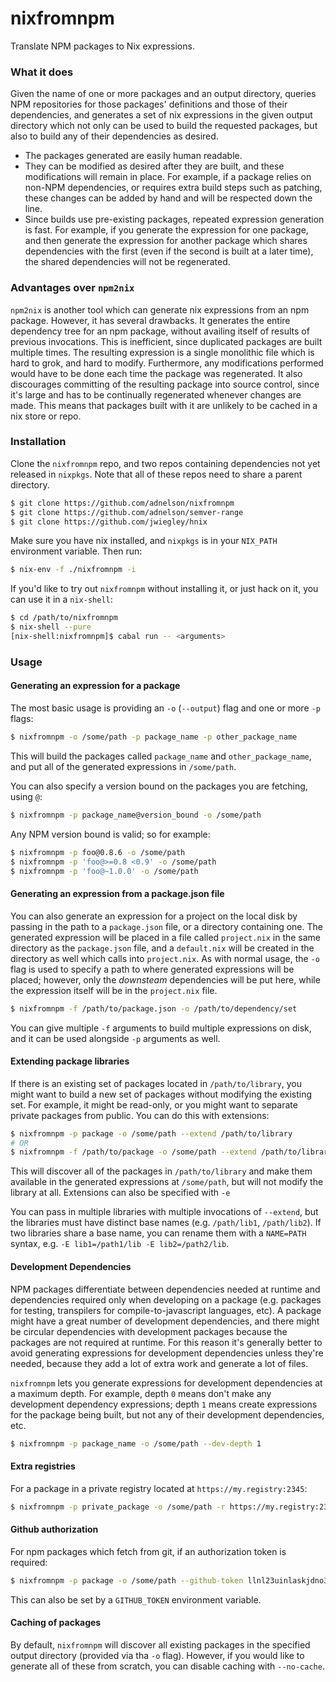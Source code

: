 # nixfromnpm

Translate NPM packages to Nix expressions.

### What it does

Given the name of one or more packages and an output directory, queries NPM repositories for those packages' definitions and those of their dependencies, and generates a set of nix expressions in the given output directory which not only can be used to build the requested packages, but also to build any of their dependencies as desired.

* The packages generated are easily human readable.
* They can be modified as desired after they are built, and these modifications will remain in place. For example, if a package relies on non-NPM dependencies, or requires extra build steps such as patching, these changes can be added by hand and will be respected down the line.
* Since builds use pre-existing packages, repeated expression generation is fast. For example, if you generate the expression for one package, and then generate the expression for another package which shares dependencies with the first (even if the second is built at a later time), the shared dependencies will not be regenerated.

### Advantages over `npm2nix`

`npm2nix` is another tool which can generate nix expressions from an npm package. However, it has several drawbacks. It generates the entire dependency tree for an npm package, without availing itself of results of previous invocations. This is inefficient, since duplicated packages are built multiple times. The resulting expression is a single monolithic file which is hard to grok, and hard to modify. Furthermore, any modifications performed would have to be done each time the package was regenerated. It also discourages committing of the resulting package into source control, since it's large and has to be continually regenerated whenever changes are made. This means that packages built with it are unlikely to be cached in a nix store or repo.

### Installation

Clone the `nixfromnpm` repo, and two repos containing dependencies not yet released in `nixpkgs`. Note that all of these repos need to share a parent directory.

```bash
$ git clone https://github.com/adnelson/nixfromnpm
$ git clone https://github.com/adnelson/semver-range
$ git clone https://github.com/jwiegley/hnix
```

Make sure you have nix installed, and `nixpkgs` is in your `NIX_PATH` environment variable. Then run:

```bash
$ nix-env -f ./nixfromnpm -i
```

If you'd like to try out `nixfromnpm` without installing it, or just hack on it, you can use it in a `nix-shell`:

```bash
$ cd /path/to/nixfromnpm
$ nix-shell --pure
[nix-shell:nixfromnpm]$ cabal run -- <arguments>
```

### Usage

#### Generating an expression for a package

The most basic usage is providing an `-o` (`--output`) flag and one or more `-p` flags:

```bash
$ nixfromnpm -o /some/path -p package_name -p other_package_name
```

This will build the packages called `package_name` and `other_package_name`, and put all of the generated expressions in `/some/path`.

You can also specify a version bound on the packages you are fetching, using `@`:

```bash
$ nixfromnpm -p package_name@version_bound -o /some/path
```

Any NPM version bound is valid; so for example:

```bash
$ nixfromnpm -p foo@0.8.6 -o /some/path
$ nixfromnpm -p 'foo@>=0.8 <0.9' -o /some/path
$ nixfromnpm -p 'foo@~1.0.0' -o /some/path
```

#### Generating an expression from a package.json file

You can also generate an expression for a project on the local disk by passing in the path to a `package.json` file, or a directory containing one. The generated expression will be placed in a file called `project.nix` in the same directory as the `package.json` file, and a `default.nix` will be created in the directory as well which calls into `project.nix`. As with normal usage, the `-o` flag is used to specify a path to where generated expressions will be placed; however, only the *downsteam* dependencies will be put here, while the expression itself will be in the `project.nix` file.

```bash
$ nixfromnpm -f /path/to/package.json -o /path/to/dependency/set
```

You can give multiple `-f` arguments to build multiple expressions on disk, and it can be used alongside `-p` arguments as well.

#### Extending package libraries

If there is an existing set of packages located in `/path/to/library`, you might want to build a new set of packages without modifying the existing set. For example, it might be read-only, or you might want to separate private packages from public. You can do this with extensions:


```bash
$ nixfromnpm -p package -o /some/path --extend /path/to/library
# OR
$ nixfromnpm -f /path/to/package -o /some/path --extend /path/to/library
```

This will discover all of the packages in `/path/to/library` and make them available in the generated expressions at `/some/path`, but will not modify the library at all. Extensions can also be specified with `-e`

You can pass in multiple libraries with multiple invocations of `--extend`, but the libraries must have distinct base names (e.g. `/path/lib1`, `/path/lib2`). If two libraries share a base name, you can rename them with a `NAME=PATH` syntax, e.g. `-E lib1=/path1/lib -E lib2=/path2/lib`.

#### Development Dependencies

NPM packages differentiate between dependencies needed at runtime and dependencies required only when developing on a package (e.g. packages for testing, transpilers for compile-to-javascript languages, etc). A package might have a great number of development dependencies, and there might be circular dependencies with development packages because the packages are not required at runtime. For this reason it's generally better to avoid generating expressions for development dependencies unless they're needed, because they add a lot of extra work and generate a lot of files.

`nixfromnpm` lets you generate expressions for development dependencies at a maximum depth. For example, depth `0` means don't make any development dependency expressions; depth `1` means create expressions for the package being built, but not any of their development dependencies, etc.

```bash
$ nixfromnpm -p package_name -o /some/path --dev-depth 1
```

#### Extra registries

For a package in a private registry located at `https://my.registry:2345`:

```bash
$ nixfromnpm -p private_package -o /some/path -r https://my.registry:2345
```

#### Github authorization

For npm packages which fetch from git, if an authorization token is required:

```bash
$ nixfromnpm -p package -o /some/path --github-token llnl23uinlaskjdno34nedhoaidjn5o48wugn
```

This can also be set by a `GITHUB_TOKEN` environment variable.

#### Caching of packages

By default, `nixfromnpm` will discover all existing packages in the specified output directory (provided via tha `-o` flag). However, if you would like to generate all of these from scratch, you can disable caching with `--no-cache`.
